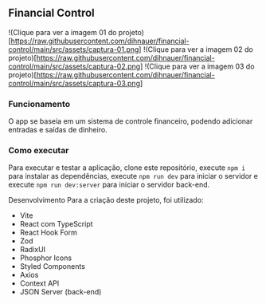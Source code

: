 ## Financial Control

!(Clique para ver a imagem 01 do projeto)[https://raw.githubusercontent.com/dihnauer/financial-control/main/src/assets/captura-01.png]
!(Clique para ver a imagem 02 do projeto)[https://raw.githubusercontent.com/dihnauer/financial-control/main/src/assets/captura-02.png]
!(Clique para ver a imagem 03 do projeto)[https://raw.githubusercontent.com/dihnauer/financial-control/main/src/assets/captura-03.png]

### Funcionamento
O app se baseia em um sistema de controle financeiro, podendo adicionar entradas e saídas de dinheiro.

### Como executar
Para executar e testar a aplicação, clone este repositório, execute ``npm i`` para instalar as dependências, execute ``npm run dev`` para iniciar o servidor e execute ``npm run dev:server`` para iniciar o servidor back-end.

Desenvolvimento
Para a criação deste projeto, foi utilizado:

- Vite
- React com TypeScript
- React Hook Form
- Zod
- RadixUI
- Phosphor Icons
- Styled Components
- Axios
- Context API
- JSON Server (back-end)
